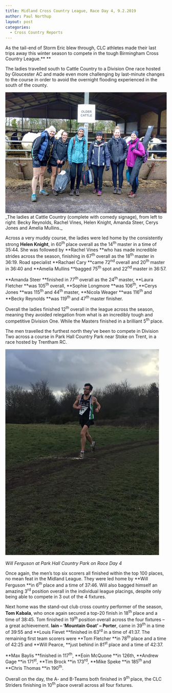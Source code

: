 ```yaml
---
title: Midland Cross Country League, Race Day 4, 9.2.2019
author: Paul Northup
layout: post
categories:
  - Cross Country Reports
---
```

As the tail-end of Storm Eric blew through, CLC athletes made their last trips away this winter season to compete in the tough Birmingham Cross Country League.** **

The ladies travelled south to Cattle Country to a Division One race hosted by Gloucester AC and made even more challenging by last-minute changes to the course in order to avoid the overnight flooding experienced in the south of the county.

<img src="/Images/2019/02/Ladies-9.2.19.jpg" alt="Ladies-9.2.19"  >
_The ladies at Cattle Country (complete with comedy signage), from left to right: Becky Reynolds, Rachel Vines, Helen Knight, Amanda Steer, Cerys Jones and Amelia Mullins._ 

Across a very muddy course, the ladies were led home by the consistently strong **Helen Knight**, in 60<sup>th </sup>place overall as the 14<sup>th </sup>master in a time of 35:44. She was followed by **Rachel Vines **who has made incredible strides across the season, finishing in 67<sup>th </sup>overall as the 18<sup>th </sup>master in 36:19. Road specialist **Rachael Cary **came 72<sup>nd </sup>overall and 20<sup>th </sup>master in 36:40 and **Amelia Mullins **bagged 75<sup>th </sup>spot and 22<sup>nd </sup>master in 36:57.

**Amanda Steer **finished in 77<sup>th </sup>overall as the 24<sup>th </sup>master, **Laura Fletcher **was 105<sup>th </sup>overall, **Sophie Longmore **was 106<sup>th</sup>, **Cerys Jones **was 115<sup>th </sup>and 44<sup>th </sup>master, **Nicola Weager **was 116<sup>th </sup>and **Becky Reynolds **was 119<sup>th </sup>and 47<sup>th </sup>master finisher.

Overall the ladies finished 12<sup>th </sup>overall in the league across the season, meaning they avoided relegation from what is an incredibly tough and competitive Division One. While the Masters finished in a brilliant 5<sup>th </sup>place.

The men travelled the furthest north they’ve been to compete in Division Two across a course in Park Hall Country Park near Stoke on Trent, in a race hosted by Trentham RC.

<img src="/Images/2019/02/Will-9.2.18.jpg" alt="Will-9.2.18"  >

_Will Ferguson at Park Hall Country Park on Race Day 4_ 

Once again, the men’s top six scorers all finished within the top 100 places, no mean feat in the Midland League. They were led home by **Will Ferguson **in 6<sup>th </sup>place and a time of 37:46. Will also bagged himself an amazing 3<sup>rd </sup>position overall in the individual league placings, despite only being able to compete in 3 out of the 4 fixtures.

Next home was the stand-out club cross country performer of the season, **Tom Kabala**, who once again secured a top-20 finish in 18<sup>th </sup>place and a time of 38:45. Tom finished in 19<sup>th </sup>position overall across the four fixtures – a great achievement. **Iain – ‘Mountain Goat’ – Porter**, came in 39<sup>th </sup>in a time of 39:55 and **Louis Fievet **finished in 63<sup>rd </sup>in a time of 41:37. The remaining first team scorers were **Tom Fletcher **in 78<sup>th </sup>place and a time of 42:25 and **Will Pearce, **just behind in 81<sup>st </sup>place and a time of 42:37.

**Max Baylis **finished in 117<sup>th</sup>, **Eoin McQuone **in 126th, **Andrew Gage **in 171<sup>st</sup>, **Tim Brock **in 173<sup>rd</sup>, **Mike Speke **in 185<sup>th </sup>and **Chris Thomas **in 190<sup>th</sup>.

Overall on the day, the A- and B-Teams both finished in 9<sup>th </sup>place, the CLC Striders finishing in 10<sup>th </sup>place overall across all four fixtures.
